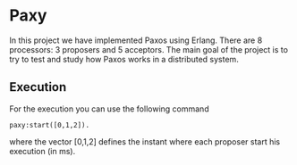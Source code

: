# Paxy
In this project we have implemented Paxos using Erlang.
There are 8 processors: 3 proposers and 5 acceptors.
The main goal of the project is to try to test and study how Paxos works in a distributed system.

## Execution
For the execution you can use the following command
```command
paxy:start([0,1,2]).
```
where the vector [0,1,2] defines the instant where each proposer start his execution (in ms).

